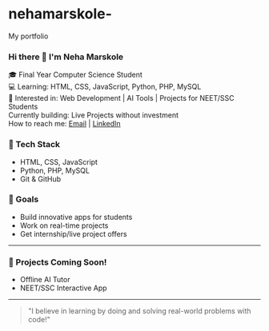 # nehamarskole-
My portfolio 
### Hi there 👋 I'm Neha Marskole

🎓 Final Year Computer Science Student  
💻 Learning: HTML, CSS, JavaScript, Python, PHP, MySQL  
🚀 Interested in: Web Development | AI Tools | Projects for NEET/SSC Students  
 Currently building: Live Projects without investment  
 How to reach me: [Email](mailto:betulraju@gmail.com) | [LinkedIn](https://linkedin.com/in/your-profile)

### 🔧 Tech Stack
- HTML, CSS, JavaScript
- Python, PHP, MySQL
- Git & GitHub

### 📌 Goals
- Build innovative apps for students
- Work on real-time projects
- Get internship/live project offers

---

### 🌟 Projects Coming Soon!
- Offline AI Tutor
- NEET/SSC Interactive App

---

> "I believe in learning by doing and solving real-world problems with code!"
